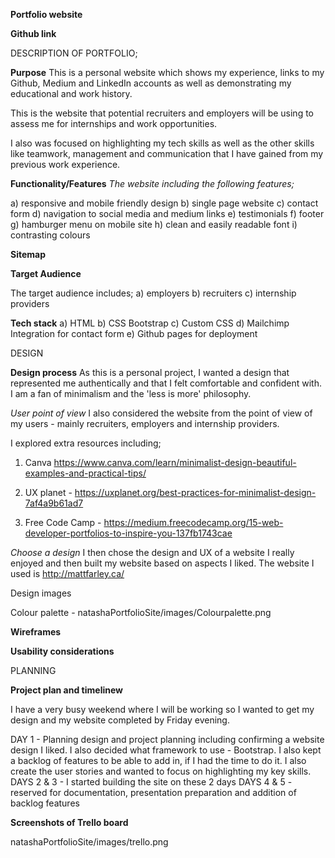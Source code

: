 **Portfolio website**


**Github link**


DESCRIPTION OF PORTFOLIO;

**Purpose**
This is a personal website which shows my experience, links to my Github, Medium and LinkedIn accounts as well as demonstrating my educational and work history.

This is the website that potential recruiters and employers will be using to assess me for internships and work opportunities.

I also was focused on highlighting my tech skills as well as the other skills like teamwork, management and communication that I have gained from my previous work experience.

**Functionality/Features**
*The website including the following features;*

a) responsive and mobile friendly design 
b) single page website
c) contact form
d) navigation to social media and medium links
e) testimonials
f) footer
g) hamburger menu on mobile site
h) clean and easily readable font
i) contrasting colours

**Sitemap**


**Target Audience**

The target audience includes;
a) employers
b) recruiters
c) internship providers

**Tech stack**
a) HTML
b) CSS Bootstrap
c) Custom CSS
d) Mailchimp Integration for contact form
e) Github pages for deployment

DESIGN

**Design process**
As this is a personal project, I wanted a design that represented me authentically and that I felt comfortable and confident with. I am a fan of minimalism and the 'less is more' philosophy.

*User point of view*
I also considered the website from the point of view of my users - mainly recruiters, employers and internship providers.

I explored extra resources including;
1) Canva https://www.canva.com/learn/minimalist-design-beautiful-examples-and-practical-tips/

2) UX planet - https://uxplanet.org/best-practices-for-minimalist-design-7af4a9b61ad7

3) Free Code Camp - https://medium.freecodecamp.org/15-web-developer-portfolios-to-inspire-you-137fb1743cae

*Choose a design*
I then chose the design and UX of a website I really enjoyed and then built my website based on aspects I liked. The website I used is http://mattfarley.ca/

Design images

Colour palette - natashaPortfolioSite/images/Colourpalette.png

    

**Wireframes**


**Usability considerations**


PLANNING

**Project plan and timelinew**

I have a very busy weekend where I will be working so I wanted to get my design and my website completed by Friday evening.

DAY 1 - Planning design and project planning including confirming a website design I liked. I also decided what framework to use - Bootstrap. I also kept a backlog of features to be able to add in, if I had the time to do it. I also create the user stories and wanted to focus on highlighting my key skills.
DAYS 2 & 3 - I started building the site on these 2 days 
DAYS 4 & 5 - reserved for documentation, presentation preparation and addition of backlog features


**Screenshots of Trello board**

natashaPortfolioSite/images/trello.png
    


